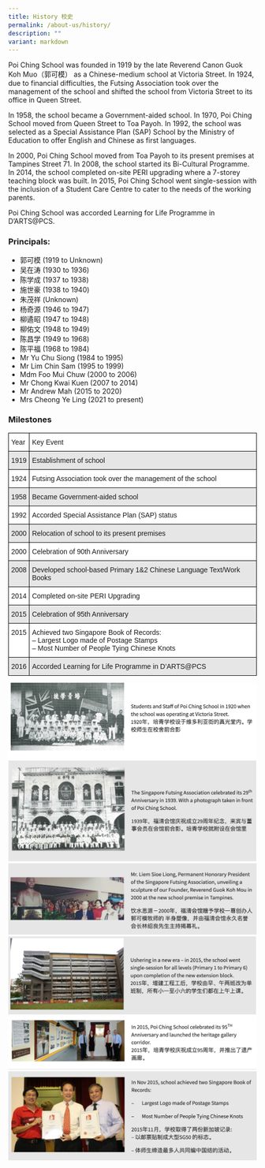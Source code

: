 ```yaml
---
title: History 校史
permalink: /about-us/history/
description: ""
variant: markdown
---
```

Poi Ching School was founded in 1919 by the late Reverend Canon Guok Koh Muo（郭可模） as a Chinese-medium school at Victoria Street. In 1924, due to financial difficulties, the Futsing Association took over the management of the school and shifted the school from Victoria Street to its office in Queen Street.

In 1958, the school became a Government-aided school. In 1970, Poi Ching School moved from Queen Street to Toa Payoh. In 1992, the school was selected as a Special Assistance Plan (SAP) School by the Ministry of Education to offer English and Chinese as first languages.

In 2000, Poi Ching School moved from Toa Payoh to its present premises at Tampines Street 71. In 2008, the school started its Bi-Cultural Programme. In 2014, the school completed on-site PERI upgrading where a 7-storey teaching block was built. In 2015, Poi Ching School went single-session with the inclusion of a Student Care Centre to cater to the needs of the working parents.

Poi Ching School was accorded Learning for Life Programme in D’ARTS@PCS.

### Principals:

*   郭可模 (1919 to Unknown)
*   吴在涛 (1930 to 1936)
*   陈学成 (1937 to 1938)
*   施世豪 (1938 to 1940)
*   朱茂祥 (Unknown)
*   杨奇源 (1946 to 1947)
*   柳遹昭 (1947 to 1948)
*   柳佑文 (1948 to 1949)
*   陈昌学 (1949 to 1968)
*   陈平福 (1968 to 1984)
*   Mr Yu Chu Siong (1984 to 1995)
*   Mr Lim Chin Sam (1995 to 1999)
*   Mdm Foo Mui Chuw (2000 to 2006)
*   Mr Chong Kwai Kuen (2007 to 2014)
*   Mr Andrew Mah (2015 to 2020)
*   Mrs Cheong Ye Ling (2021 to present)

### Milestones

<style type="text/css">
.tg  {border-collapse:collapse;border-spacing:0;}
.tg td{border-color:black;border-style:solid;border-width:1px;font-family:Arial, sans-serif;font-size:14px;
  overflow:hidden;padding:10px 5px;word-break:normal;}
.tg th{border-color:black;border-style:solid;border-width:1px;font-family:Arial, sans-serif;font-size:14px;
  font-weight:normal;overflow:hidden;padding:10px 5px;word-break:normal;}
.tg .tg-rt4x{background-color:#E6E6E6;text-align:left;vertical-align:top}
.tg .tg-ktyi{background-color:#FFF;text-align:left;vertical-align:top}
</style>
<table class="tg">
<thead>
  <tr>
    <th class="tg-ktyi">Year</th>
    <th class="tg-ktyi">Key Event</th>
  </tr>
</thead>
<tbody>
  <tr>
    <td class="tg-rt4x">1919</td>
    <td class="tg-rt4x">Establishment of school</td>
  </tr>
  <tr>
    <td class="tg-ktyi">1924</td>
    <td class="tg-ktyi">Futsing Association took over the management of the school</td>
  </tr>
  <tr>
    <td class="tg-rt4x">1958</td>
    <td class="tg-rt4x">Became Government-aided school</td>
  </tr>
  <tr>
    <td class="tg-ktyi">1992</td>
    <td class="tg-ktyi">Accorded Special Assistance Plan (SAP) status</td>
  </tr>
  <tr>
    <td class="tg-rt4x">2000</td>
    <td class="tg-rt4x">Relocation of school to its present premises</td>
  </tr>
  <tr>
    <td class="tg-ktyi">2000</td>
    <td class="tg-ktyi">Celebration of 90th Anniversary</td>
  </tr>
  <tr>
    <td class="tg-rt4x">2008</td>
    <td class="tg-rt4x">Developed school-based Primary 1&amp;2 Chinese Language Text/Work Books</td>
  </tr>
  <tr>
    <td class="tg-ktyi">2014</td>
    <td class="tg-ktyi">Completed on-site PERI Upgrading</td>
  </tr>
  <tr>
    <td class="tg-rt4x">2015</td>
    <td class="tg-rt4x">Celebration of 95th Anniversary</td>
  </tr>
  <tr>
    <td class="tg-ktyi">2015</td>
    <td class="tg-ktyi">Achieved two Singapore Book of Records:<br>–          Largest Logo made of Postage Stamps<br>–          Most Number of People Tying Chinese Knots</td>
  </tr>
  <tr>
    <td class="tg-rt4x">2016</td>
    <td class="tg-rt4x">Accorded Learning for Life Programme in D’ARTS@PCS</td>
  </tr>
</tbody>
</table>

![](/images/history1.png)
![](/images/history2.png)
![](/images/history3.png)
![](/images/history5.png)
![](/images/history6.png)
![](/images/history7.png)